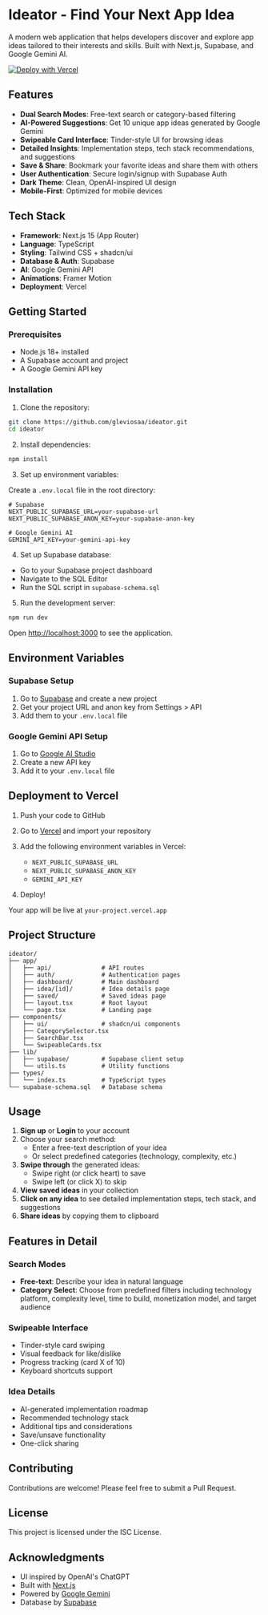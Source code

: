 # Ideator - Find Your Next App Idea

A modern web application that helps developers discover and explore app ideas tailored to their interests and skills. Built with Next.js, Supabase, and Google Gemini AI.

[![Deploy with Vercel](https://vercel.com/button)](https://vercel.com/new/clone?repository-url=https://github.com/gleviosaa/ideator)

## Features

- **Dual Search Modes**: Free-text search or category-based filtering
- **AI-Powered Suggestions**: Get 10 unique app ideas generated by Google Gemini
- **Swipeable Card Interface**: Tinder-style UI for browsing ideas
- **Detailed Insights**: Implementation steps, tech stack recommendations, and suggestions
- **Save & Share**: Bookmark your favorite ideas and share them with others
- **User Authentication**: Secure login/signup with Supabase Auth
- **Dark Theme**: Clean, OpenAI-inspired UI design
- **Mobile-First**: Optimized for mobile devices

## Tech Stack

- **Framework**: Next.js 15 (App Router)
- **Language**: TypeScript
- **Styling**: Tailwind CSS + shadcn/ui
- **Database & Auth**: Supabase
- **AI**: Google Gemini API
- **Animations**: Framer Motion
- **Deployment**: Vercel

## Getting Started

### Prerequisites

- Node.js 18+ installed
- A Supabase account and project
- A Google Gemini API key

### Installation

1. Clone the repository:
```bash
git clone https://github.com/gleviosaa/ideator.git
cd ideator
```

2. Install dependencies:
```bash
npm install
```

3. Set up environment variables:

Create a `.env.local` file in the root directory:

```env
# Supabase
NEXT_PUBLIC_SUPABASE_URL=your-supabase-url
NEXT_PUBLIC_SUPABASE_ANON_KEY=your-supabase-anon-key

# Google Gemini AI
GEMINI_API_KEY=your-gemini-api-key
```

4. Set up Supabase database:

- Go to your Supabase project dashboard
- Navigate to the SQL Editor
- Run the SQL script in `supabase-schema.sql`

5. Run the development server:
```bash
npm run dev
```

Open [http://localhost:3000](http://localhost:3000) to see the application.

## Environment Variables

### Supabase Setup

1. Go to [Supabase](https://supabase.com) and create a new project
2. Get your project URL and anon key from Settings > API
3. Add them to your `.env.local` file

### Google Gemini API Setup

1. Go to [Google AI Studio](https://makersuite.google.com/app/apikey)
2. Create a new API key
3. Add it to your `.env.local` file

## Deployment to Vercel

1. Push your code to GitHub

2. Go to [Vercel](https://vercel.com) and import your repository

3. Add the following environment variables in Vercel:
   - `NEXT_PUBLIC_SUPABASE_URL`
   - `NEXT_PUBLIC_SUPABASE_ANON_KEY`
   - `GEMINI_API_KEY`

4. Deploy!

Your app will be live at `your-project.vercel.app`

## Project Structure

```
ideator/
├── app/
│   ├── api/              # API routes
│   ├── auth/             # Authentication pages
│   ├── dashboard/        # Main dashboard
│   ├── idea/[id]/        # Idea details page
│   ├── saved/            # Saved ideas page
│   ├── layout.tsx        # Root layout
│   └── page.tsx          # Landing page
├── components/
│   ├── ui/               # shadcn/ui components
│   ├── CategorySelector.tsx
│   ├── SearchBar.tsx
│   └── SwipeableCards.tsx
├── lib/
│   ├── supabase/         # Supabase client setup
│   └── utils.ts          # Utility functions
├── types/
│   └── index.ts          # TypeScript types
└── supabase-schema.sql   # Database schema
```

## Usage

1. **Sign up** or **Login** to your account
2. Choose your search method:
   - Enter a free-text description of your idea
   - Or select predefined categories (technology, complexity, etc.)
3. **Swipe through** the generated ideas:
   - Swipe right (or click heart) to save
   - Swipe left (or click X) to skip
4. **View saved ideas** in your collection
5. **Click on any idea** to see detailed implementation steps, tech stack, and suggestions
6. **Share ideas** by copying them to clipboard

## Features in Detail

### Search Modes

- **Free-text**: Describe your idea in natural language
- **Category Select**: Choose from predefined filters including technology platform, complexity level, time to build, monetization model, and target audience

### Swipeable Interface

- Tinder-style card swiping
- Visual feedback for like/dislike
- Progress tracking (card X of 10)
- Keyboard shortcuts support

### Idea Details

- AI-generated implementation roadmap
- Recommended technology stack
- Additional tips and considerations
- Save/unsave functionality
- One-click sharing

## Contributing

Contributions are welcome! Please feel free to submit a Pull Request.

## License

This project is licensed under the ISC License.

## Acknowledgments

- UI inspired by OpenAI's ChatGPT
- Built with [Next.js](https://nextjs.org/)
- Powered by [Google Gemini](https://deepmind.google/technologies/gemini/)
- Database by [Supabase](https://supabase.com/)
